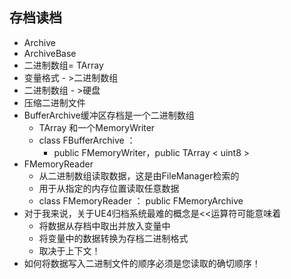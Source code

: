## 存档读档
- Archive
- ArchiveBase
- 二进制数组= TArray <uint8>
- 变量格式 - >二进制数组
- 二进制数组 - >硬盘
- 压缩二进制文件
- BufferArchive缓冲区存档是一个二进制数组
  - TArray <uint8>和一个MemoryWriter
  - class FBufferArchive ：
    - public FMemoryWriter，public TArray < uint8 >
- FMemoryReader
  - 从二进制数组读取数据，这是由FileManager检索的
  - 用于从指定的内存位置读取任意数据
  - class FMemoryReader ： public FMemoryArchive
- 对于我来说，关于UE4归档系统最难的概念是<<运算符可能意味着
  - 将数据从存档中取出并放入变量中
  - 将变量中的数据转换为存档二进制格式
  - 取决于上下文！
- 如何将数据写入二进制文件的顺序必须是您读取的确切顺序！
